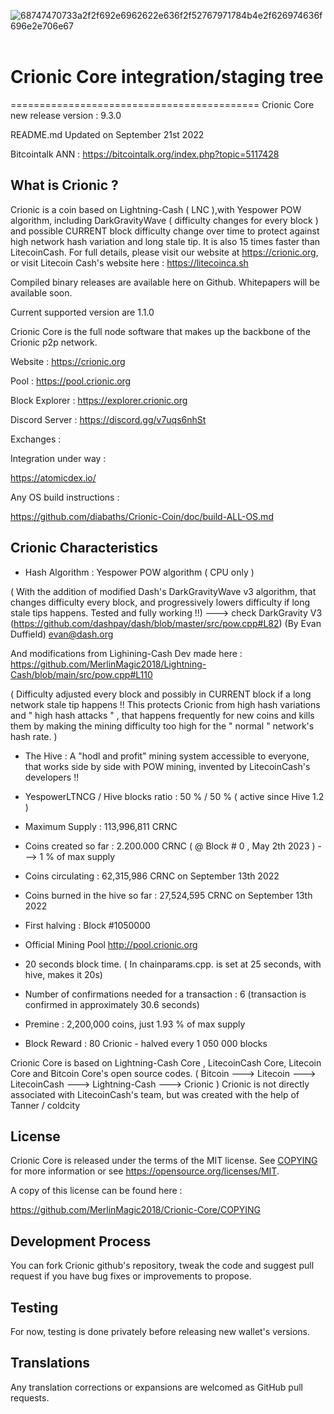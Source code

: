 <img src="https://i.ibb.co/3rvpw0v/68747470733a2f2f692e6962622e636f2f52767971784b4e2f626974636f696e2e706e67.png" alt="68747470733a2f2f692e6962622e636f2f52767971784b4e2f626974636f696e2e706e67" border="0"></a><br /><a target='_blank' href='https://imgbb.com/'></a><br />

# Crionic Core integration/staging tree
===========================================
Crionic Core new release version : 9.3.0

README.md Updated on September 21st 2022


Bitcointalk ANN : https://bitcointalk.org/index.php?topic=5117428


What is Crionic ?
----------------------

Crionic is a coin based on Lightning-Cash ( LNC ),with Yespower POW algorithm, including DarkGravityWave ( difficulty changes for every block ) and possible CURRENT block difficulty change over time to protect against high network hash variation and long stale tip. It is also 15 times faster than LitecoinCash. For full details, please visit our website at https://crionic.org, or visit Litecoin Cash's website here : https://litecoinca.sh 

Compiled binary releases are available here on Github.
Whitepapers will be available soon.

Current supported version are 1.1.0

Crionic Core is the full node software that makes up the backbone of the Crionic p2p network.


Website : https://crionic.org

Pool : https://pool.crionic.org

Block Explorer : https://explorer.crionic.org

Discord Server : https://discord.gg/v7uqs6nhSt 


Exchanges : 

Integration under way : 

https://atomicdex.io/


Any OS build instructions :

https://github.com/diabaths/Crionic-Coin/doc/build-ALL-OS.md




Crionic Characteristics
---------------------------------------------------------------------------


- Hash Algorithm : Yespower POW algorithm    ( CPU only )

( With the addition of modified Dash's DarkGravityWave v3 algorithm, that changes difficulty every block, and progressively lowers difficulty if long stale tips happens. Tested and fully working !!) ---> check DarkGravity V3 (https://github.com/dashpay/dash/blob/master/src/pow.cpp#L82) (By Evan Duffield)
 <evan@dash.org>

And modifications from Lighining-Cash Dev made here :        https://github.com/MerlinMagic2018/Lightning-Cash/blob/main/src/pow.cpp#L110

( Difficulty adjusted every block and possibly in CURRENT block if a long network stale tip happens !! This protects Crionic from high hash variations and " high hash attacks " , that happens frequently for new coins and kills them by making the mining difficulty too high for the " normal " network's hash rate. )


- The Hive : A "hodl and profit" mining system accessible to everyone, that works side by side with POW mining, invented by LitecoinCash's developers !!

- YespowerLTNCG / Hive blocks ratio : 50 % / 50 % ( active since Hive 1.2 )

- Maximum Supply : 113,996,811 CRNC 

- Coins created so far : 2.200.000 CRNC ( @ Block # 0 , May 2th 2023 ) ---> 1 % of max supply

- Coins circulating : 62,315,986 CRNC  on September 13th 2022

- Coins burned in the hive so far : 27,524,595 CRNC  on September 13th 2022 

- First halving : Block #1050000 

- Official Mining Pool http://pool.crionic.org

- 20 seconds block time. ( In chainparams.cpp. is set at 25 seconds, with hive, makes it 20s)

- Number of confirmations needed for a transaction : 6  (transaction is confirmed in approximately 30.6 seconds)

- Premine : 2,200,000 coins, just 1.93 % of max supply

- Block Reward : 80 Crionic - halved every 1 050 000 blocks


Crionic Core is based on Lightning-Cash Core , LitecoinCash Core, Litecoin Core and Bitcoin Core's open source codes.
( Bitcoin ---> Litecoin ---> LitecoinCash ---> Lightning-Cash ---> Crionic )
Crionic is not directly associated with LitecoinCash's team, but was created with the help of Tanner / coldcity


License
-------

Crionic Core is released under the terms of the MIT license. See [COPYING](COPYING) for more
information or see https://opensource.org/licenses/MIT.

A copy of this license can be found here :

https://github.com/MerlinMagic2018/Crionic-Core/COPYING


Development Process
-------------------

You can fork Crionic github's repository, tweak the code and suggest pull request if you have bug fixes or improvements to propose.

Testing
-------

For now, testing is done privately before releasing new wallet's versions.

Translations
------------

Any translation corrections or expansions are welcomed as GitHub pull requests.
